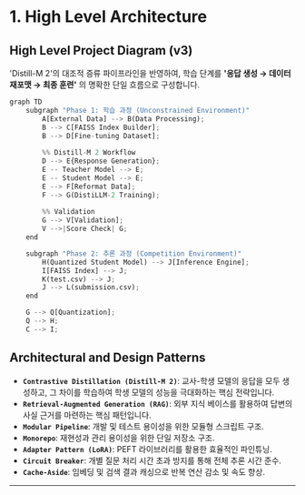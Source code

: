 # 1. High Level Architecture

## High Level Project Diagram (v3)

'Distill-M 2'의 대조적 증류 파이프라인을 반영하여, 학습 단계를 **'응답 생성 → 데이터 재포맷 → 최종 훈련'** 의 명확한 단일 흐름으로 구성합니다.

```python
graph TD
    subgraph "Phase 1: 학습 과정 (Unconstrained Environment)"
        A[External Data] --> B(Data Processing);
        B --> C[FAISS Index Builder];
        B --> D[Fine-tuning Dataset];
        
        %% Distill-M 2 Workflow
        D --> E{Response Generation};
        E -- Teacher Model --> E;
        E -- Student Model --> E;
        E --> F[Reformat Data];
        F --> G(DistiLLM-2 Training);
        
        %% Validation
        G --> V[Validation];
        V -->|Score Check| G;
    end

    subgraph "Phase 2: 추론 과정 (Competition Environment)"
        H(Quantized Student Model) --> J[Inference Engine];
        I[FAISS Index] --> J;
        K(test.csv) --> J;
        J --> L(submission.csv);
    end

    G --> Q[Quantization];
    Q --> H;
    C --> I;
```

## Architectural and Design Patterns

- **`Contrastive Distillation (Distill-M 2)`**: 교사-학생 모델의 응답을 모두 생성하고, 그 차이를 학습하여 학생 모델의 성능을 극대화하는 핵심 전략입니다.
- **`Retrieval-Augmented Generation (RAG)`**: 외부 지식 베이스를 활용하여 답변의 사실 근거를 마련하는 핵심 패턴입니다.
- **`Modular Pipeline`**: 개발 및 테스트 용이성을 위한 모듈형 스크립트 구조.
- **`Monorepo`**: 재현성과 관리 용이성을 위한 단일 저장소 구조.
- **`Adapter Pattern (LoRA)`**: PEFT 라이브러리를 활용한 효율적인 파인튜닝.
- **`Circuit Breaker`**: 개별 질문 처리 시간 초과 방지를 통해 전체 추론 시간 준수.
- **`Cache-Aside`**: 임베딩 및 검색 결과 캐싱으로 반복 연산 감소 및 속도 향상.

---
